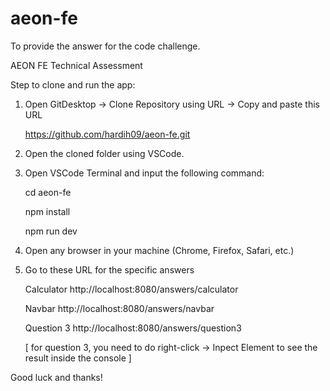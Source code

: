 # aeon-fe
To provide the answer for the code challenge.

AEON FE Technical Assessment

Step to clone and run the app:

1. Open GitDesktop -> Clone Repository using URL -> Copy and paste this URL

    https://github.com/hardih09/aeon-fe.git

2. Open the cloned folder using VSCode.
3. Open VSCode Terminal and input the following command:

    cd aeon-fe

    npm install

    npm run dev

4. Open any browser in your machine (Chrome, Firefox, Safari, etc.)
5. Go to these URL for the specific answers

    Calculator
    http://localhost:8080/answers/calculator

    Navbar
    http://localhost:8080/answers/navbar

    Question 3
    http://localhost:8080/answers/question3

    [ for question 3, you need to do right-click -> Inpect Element to see the result inside the console ]

Good luck and thanks!